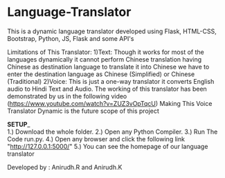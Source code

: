 # Language-Translator
This is a dynamic language translator developed using Flask, HTML-CSS, Bootstrap, Python, JS, Flask and some API's

Limitations of This Translator:
1)Text: Though it works for most of the languages dynamically it cannot perform Chinese translation having Chinese as destination language to translate it into Chinese we have to enter the destination language as Chinese (Simplified) or Chinese (Traditional)
2)Voice: This is just a one-way translator it converts English audio to Hindi Text and Audio. The working of this translator has been demonstrated by us in the following video (https://www.youtube.com/watch?v=ZUZ3vOpTqcU) Making This Voice Translator Dynamic is the future scope of this project 


______________________________________SETUP_______________________________________				
1.) Download the whole folder.
2.) Open any Python Compiler. 
3.) Run The Code run.py.
4.) Open any browser and click the following link "http://127.0.0.1:5000/"
5.) You can see the homepage of our language translator



Developed by : Anirudh.R and Anirudh.K
